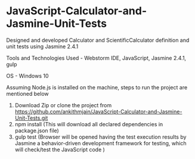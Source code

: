 # JavaScript-Calculator-and-Jasmine-Unit-Tests
Designed and developed Calculator and ScientificCalculator definition and unit tests using Jasmine 2.4.1 

Tools and Technologies Used - Webstorm IDE, JavaScript, Jasmine 2.4.1, gulp 

OS - Windows 10

Assuming Node.js is installed on the machine, steps to run the project are mentioned below

1. Download Zip or clone the project from https://github.com/ankithmjain/JavaScript-Calculator-and-Jasmine-Unit-Tests.git 
2. npm install (This will download all declared dependencies in package.json file)
3. gulp test (Browser will be opened having the test execution results by Jasmine a behavior-driven development framework for testing, which will check/test the JavaScript code )

